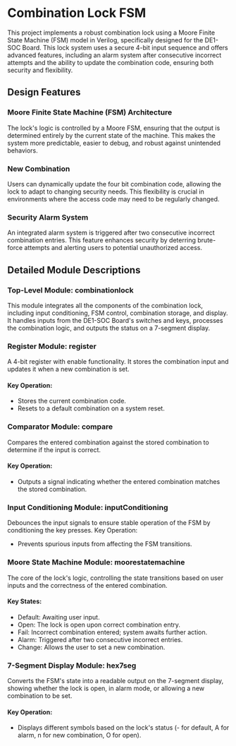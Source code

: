 # Combination Lock FSM 
This project implements a robust combination lock using a Moore Finite State Machine (FSM) model in Verilog, specifically designed for the DE1-SOC Board. This lock system uses a secure 4-bit input sequence and offers advanced features, including an alarm system after consecutive incorrect attempts and the ability to update the combination code, ensuring both security and flexibility.

## Design Features

### Moore Finite State Machine (FSM) Architecture
The lock's logic is controlled by a Moore FSM, ensuring that the output is determined entirely by the current state of the machine. This makes the system more predictable, easier to debug, and robust against unintended behaviors.

### New Combination 
Users can dynamically update the four bit combination code, allowing the lock to adapt to changing security needs. This flexibility is crucial in environments where the access code may need to be regularly changed.

### Security Alarm System
An integrated alarm system is triggered after two consecutive incorrect combination entries. This feature enhances security by deterring brute-force attempts and alerting users to potential unauthorized access.

## Detailed Module Descriptions
### Top-Level Module: combinationlock
This module integrates all the components of the combination lock, including input conditioning, FSM control, combination storage, and display. It handles inputs from the DE1-SOC Board's switches and keys, processes the combination logic, and outputs the status on a 7-segment display.


### Register Module: register
A 4-bit register with enable functionality. It stores the combination input and updates it when a new combination is set.
#### Key Operation:
- Stores the current combination code.
- Resets to a default combination on a system reset.

### Comparator Module: compare
Compares the entered combination against the stored combination to determine if the input is correct.
#### Key Operation:
- Outputs a signal indicating whether the entered combination matches the stored combination.

### Input Conditioning Module: inputConditioning
Debounces the input signals to ensure stable operation of the FSM by conditioning the key presses.
Key Operation:
- Prevents spurious inputs from affecting the FSM transitions.

### Moore State Machine Module: moorestatemachine
The core of the lock's logic, controlling the state transitions based on user inputs and the correctness of the entered combination.
#### Key States:
- Default: Awaiting user input.
- Open: The lock is open upon correct combination entry.
- Fail: Incorrect combination entered; system awaits further action.
- Alarm: Triggered after two consecutive incorrect entries.
- Change: Allows the user to set a new combination.

### 7-Segment Display Module: hex7seg
Converts the FSM's state into a readable output on the 7-segment display, showing whether the lock is open, in alarm mode, or allowing a new combination to be set.
#### Key Operation:
- Displays different symbols based on the lock's status (- for default, A for alarm, n for new combination, O for open).


